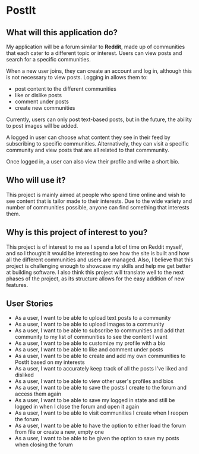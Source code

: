 # PostIt

## What will this application do?

My application will be a forum similar to **Reddit**, made up of communities 
that each cater to a different topic or interest. Users can view posts and 
search for a specific communities.

When a new user joins, they can create an account and log in, although this 
is not necessary to view posts. Logging in allows them to:

- post content to the different communities
- like or dislike posts
- comment under posts
- create new communities

Currently, users can only post text-based posts, but in the future, the 
ability to post images will be added.

A logged in user can choose what content they see in their feed by 
subscribing to specific communities. Alternatively, they can visit a specific 
community and view posts that are all related to that commmunity.

Once logged in, a user can also view their profile and write a short bio.

## Who will use it?

This project is mainly aimed at people who spend time online and wish to see 
content that is tailor made to their interests. Due to the wide variety and 
number of communities possible, anyone can find something that interests them. 

## Why is this project of interest to you?

This project is of interest to me as I spend a lot of time on Reddit myself, 
and so I thought it would be interesting to see how the site is built and 
how all the different communities and users are managed. Also, I believe 
that this project is challenging enough to showcase my skills and help me 
get better at building software. I also think this project will translate 
well to the next phases of the project, as its structure allows for the 
easy addition of new features. 

## User Stories

- As a user, I want to be able to upload text posts to a community
- As a user, I want to be able to upload images to a community
- As a user, I want to be able to subscribe to communities and add that community to my list of communities to see the content I want
- As a user, I want to be able to customize my profile with a bio
- As a user, I want to be able to like and comment under posts
- As a user, I want to be able to create and add my own communities to PostIt based on my interests
- As a user, I want to accurately keep track of all the posts I've liked and disliked 
- As a user, I want to be able to view other user's profiles and bios
- As a user, I want to be able to save the posts I create to the forum and access them again
- As a user, I want to be able to save my logged in state and still be logged in when I close the forum and open it again
- As a user, I want to be able to visit communities I create when I reopen the forum
- As a user, I want to be able to have the option to either load the forum from file or create a new, empty one
- As a user, I want to be able to be given the option to save my posts when closing the forum




